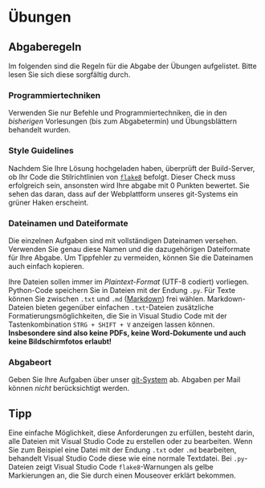 # Übungen

## Abgaberegeln

Im folgenden sind die Regeln für die Abgabe der Übungen aufgelistet. Bitte lesen Sie sich diese sorgfältig durch.

### Programmiertechniken

Verwenden Sie nur Befehle und Programmiertechniken, die in den *bisherigen* Vorlesungen (bis zum Abgabetermin) und Übungsblättern behandelt wurden.

### Style Guidelines

Nachdem Sie Ihre Lösung hochgeladen haben, überprüft der Build-Server, ob Ihr Code die Stilrichtlinien von [`flake8`](https://flake8.pycqa.org/en/latest/) befolgt. Dieser Check muss erfolgreich sein, ansonsten wird Ihre abgabe mit 0 Punkten bewertet. Sie sehen das daran, dass auf der Webplattform unseres git-Systems ein grüner Haken erscheint.

### Dateinamen und Dateiformate

Die einzelnen Aufgaben sind mit vollständigen Dateinamen versehen. Verwenden Sie genau diese Namen und die dazugehörigen Dateiformate für Ihre Abgabe. Um Tippfehler zu vermeiden, können Sie die Dateinamen auch einfach kopieren.

Ihre Dateien sollen immer im *Plaintext-Format* (UTF-8 codiert) vorliegen. Python-Code speichern Sie in Dateien mit der Endung `.py`. Für Texte können Sie zwischen `.txt` und `.md` ([Markdown](https://de.wikipedia.org/wiki/Markdown)) frei wählen. Markdown-Dateien bieten gegenüber einfachen `.txt`-Dateien zusätzliche Formatierungsmöglichkeiten, die Sie in Visual Studio Code mit der Tastenkombination `STRG + SHIFT + V` anzeigen lassen können. **Insbesondere sind also keine PDFs, keine Word-Dokumente und auch keine Bildschirmfotos erlaubt!**

### Abgabeort

Geben Sie Ihre Aufgaben über unser [git-System](https://git.laurel.informatik.uni-freiburg.de/) ab. Abgaben per Mail können *nicht* berücksichtigt werden.

<!--

### Funktionsnamen

In den Übungsblättern geben wir Funktionsnamen für die zu implementierenden Funktionen vor. Halten Sie sich an diese Vorgaben, da wir Ihre Lösungen automatisiert testen.

### Typeannotationen
Alle Funktionen, Klassen, Generatoren etc. sollen mit Typannotationen versehen werden. Für fehlende oder teilweise richtige
Typannotationen wird es Abzüge geben.

### Top-Level Statements

Setzen Sie alle Top-Level-Statements wie `print(...)`, `input(...)` oder Tests in hinter eine `if __name__ == "__main__"`-Verzeigung. Dadurch werden diese Statements nur ausgeführt, wenn das Python-Skript direkt gestartet wird, nicht aber beim Importieren von Funktionen. Alternativ können Sie vor der Abgabe einfach alle Top-Level-Statements entfernen.

-->

## Tipp

Eine einfache Möglichkeit, diese Anforderungen zu erfüllen, besteht darin, alle Dateien mit Visual Studio Code zu erstellen oder zu bearbeiten. Wenn Sie zum Beispiel eine Datei mit der Endung `.txt` oder `.md` bearbeiten, behandelt Visual Studio Code diese wie eine normale Textdatei. Bei `.py`-Dateien zeigt Visual Studio Code `flake8`-Warnungen als gelbe Markierungen an, die Sie durch einen Mouseover erklärt bekommen.
